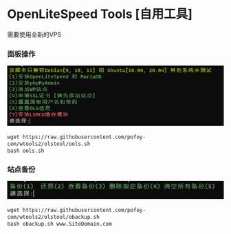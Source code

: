 # OpenLiteSpeed Tools [自用工具] 
需要使用全新的VPS
### 面板操作
![af](./files/ools.png)
```Shell
wget https://raw.githubusercontent.com/pofoy-com/wtools2/olstool/ools.sh
bash ools.sh
```

### 站点备份
![af](./files/obackup.png)
```Shell
wget https://raw.githubusercontent.com/pofoy-com/wtools2/olstool/obackup.sh
bash obackup.sh www.SiteDomain.com
```
